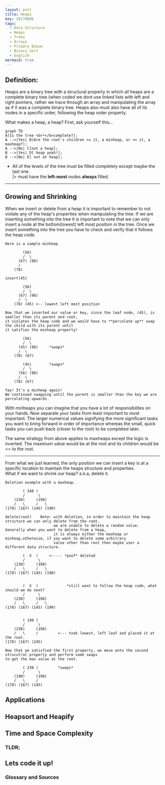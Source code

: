 ```yaml
---
layout: post
title: Heaps
key: 20170606
tags:
  - Data Structure
  - Heaps
  - Trees
  - Arrays
  - Primary Queue
  - Binary Sort
  - English
mermaid: true
---
```


## Definition:

Heaps are a binary tree with a structural property in which all heaps are a complete binary tree (when coded we dont use linked lists with left and right pointers, rather we trace through an array and manipulating the array as if it was a complete binary tree. Heaps also must also have all of its nodes in a specific order, following the heap order property. <br>

What makes a heap, a heap? First, ask yourself this...

<!--more-->

```mermaid
graph TD
A(Is the tree <b>*</b>complete?);
A -->|Yes| B(Are the root's children >= it, a minheap, or <= it, a maxheap?);
A -->|No| C[not a heap];
B -->|Yes| D[ heap yeah!];
B -->|No| E[ not at heap];

```
* All of the levels of the tree must be filled completely except maybe the last one. <br>
    |> must have the **left-most** nodes **always** filled.

---



## Growing and Shrinking 
When we insert or delete from a heap it is important to remember to not violate any of the heap's properties when manipulating the tree.
If we are inserting something into the tree it is important to note that we can only insert a node at the bottom(lowest) left most position in the tree.
Once we insert something into the tree you have to check and verify that it follows the heap code.

```
Here is a sample minheap 

        (56)
        /  \
      (67) (98)
      /
    (78)

insert(45)

        (56)
        /  \
      (67) (98)
      /  \
    (78) (45) <-- lowest left most position
    
Now that we inserted our value or key, since the leaf node, (45), is smaller than its parent and root,
it violates the heap code and we would have to **percolate up** swap the child with its parent until 
it satifies the minheap property!

        (56)
        /  \
      (45) (98)     *swaps*
      /  \
    (78) (67)
    
        (45)        *swaps*
        /  \
      (56) (98)
      /  \
    (78) (67)
    
Yay! It's a minheap again!
We continued swapping until the parent is smaller than the key we are percolating upwards. 

```
With minheaps you can imagine that you have a lot of responsibilites on your hands. Now separate your tasks from 
least important to most important. The larger numerical values signifying the more significant tasks you want to bring forward in order of importance whereas the small,
quick tasks you can push back (closer to the root) to be completed later. 

The same strategy from above applies to maxheaps except the logic is inverted. The maximum value would be at the root and its children would be <= to the root. 

---
From what we just learned, the only position we can insert a key is at a specific location to maintain the heaps structure and properties.<br>
What if we want to shrink our heap? a.k.a, delete it. 

```
Deletion example with a maxheap. 

        ( 340 )
        /      \
    (230)     (198)     
    /   \     /   \
(178) (167) (145) (190)

delete(root)    Note: with deletion, in order to maintain the heap structure we can only delete from the root,
                      we are unable to delete a random value. Generally when you want to delete from a heap,
                      it is always either the maxheap or minheap,otherwise, if you want to delete some arbitrary 
                      value other than root then maybe user a different data structure. 

        (  X  )     <----- *poof* deleted
        /      \
    (230)     (198)     
    /   \     /   \
(178) (167) (145) (190)


        (  X  )             *still want to follow the heap code, what should we do next?
        /      \
    (230)     (198)     
    /   \     /   \
(178) (167) (145) (190)


        ( 190 )             
        /      \
    (230)     (198)     
    /   \     /         <--- took lowest, left leaf and placed it at the root. 
(178) (167) (245) 

Now that we satisfied the first property, we move onto the second strucutral property and perform some swaps
to get the max value at the root.

        ( 230 )         *swaps* 
        /      \
    (190)     (198)     
    /   \     /   
(178) (167) (145) 

```

## Applications 

## Heapsort and Heapify 

## Time and Space Complexity

### TLDR;

## Lets code it up!

### Glossary and Sources
